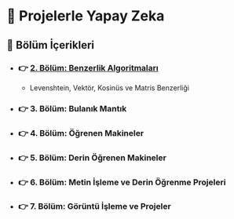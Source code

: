 # :orange_book: Projelerle Yapay Zeka

## :open_book: Bölüm İçerikleri 

+ ### :point_right: [2. Bölüm: Benzerlik Algoritmaları](https://github.com/enesmanan/turkce-kitaplar/tree/main/Projelerle%20Yapay%20Zeka/Benzerlik_Algoritmalar%C4%B1)
  + Levenshtein, Vektör, Kosinüs ve Matris Benzerliği
+ ### :point_right:  3. Bölüm: Bulanık Mantık
+ ### :point_right:  4. Bölüm: Öğrenen Makineler
+ ### :point_right:  5. Bölüm: Derin Öğrenen Makineler
+ ### :point_right:  6. Bölüm: Metin İşleme ve Derin Öğrenme Projeleri
+ ### :point_right:  7. Bölüm: Görüntü İşleme ve Projeler
